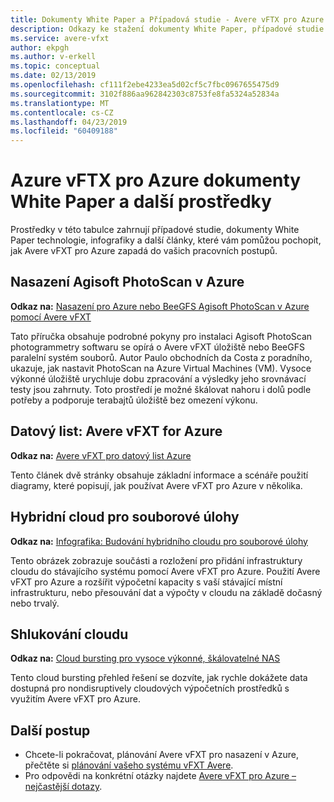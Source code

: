 ```yaml
---
title: Dokumenty White Paper a Případová studie - Avere vFTX pro Azure
description: Odkazy ke stažení dokumenty White Paper, případové studie a další články, které ilustrují Avere vFXT pro Azure a jak je možné.
ms.service: avere-vfxt
author: ekpgh
ms.author: v-erkell
ms.topic: conceptual
ms.date: 02/13/2019
ms.openlocfilehash: cf111f2ebe4233ea5d02cf5c7fbc0967655475d9
ms.sourcegitcommit: 3102f886aa962842303c8753fe8fa5324a52834a
ms.translationtype: MT
ms.contentlocale: cs-CZ
ms.lasthandoff: 04/23/2019
ms.locfileid: "60409188"
---
```

# <a name="azure-vftx-for-azure-whitepapers-and-other-resources"></a>Azure vFTX pro Azure dokumenty White Paper a další prostředky 

Prostředky v této tabulce zahrnují případové studie, dokumenty White Paper technologie, infografiky a další články, které vám pomůžou pochopit, jak Avere vFXT pro Azure zapadá do vašich pracovních postupů. 

## <a name="deploy-agisoft-photoscan-on-azure"></a>Nasazení Agisoft PhotoScan v Azure

**Odkaz na:** [Nasazení pro Azure nebo BeeGFS Agisoft PhotoScan v Azure pomocí Avere vFXT](https://azure.microsoft.com/mediahandler/files/resourcefiles/deploy-agisoft-photoscan-on-azure-with-azere-vfxt-for-azure-or-beegfs/AgiSoft%20PhotoScan%20on%20Azure%20using%20Avere%20vFXT%20or%20BeeGFS.pdf) 

Tato příručka obsahuje podrobné pokyny pro instalaci Agisoft PhotoScan photogrammetry softwaru se opírá o Avere vFXT úložiště nebo BeeGFS paralelní systém souborů. Autor Paulo obchodních da Costa z poradního, ukazuje, jak nastavit PhotoScan na Azure Virtual Machines (VM). Vysoce výkonné úložiště urychluje dobu zpracování a výsledky jeho srovnávací testy jsou zahrnuty. Toto prostředí je možné škálovat nahoru i dolů podle potřeby a podporuje terabajtů úložiště bez omezení výkonu.

## <a name="datasheet-avere-vfxt-for-azure"></a>Datový list: Avere vFXT for Azure

**Odkaz na:** [Avere vFXT pro datový list Azure](https://azure.microsoft.com/resources/avere-vfxt-for-azure-data-sheet/)

Tento článek dvě stránky obsahuje základní informace a scénáře použití diagramy, které popisují, jak používat Avere vFXT pro Azure v několika.

## <a name="hybrid-cloud-for-file-based-workloads"></a>Hybridní cloud pro souborové úlohy

**Odkaz na:** [Infografika: Budování hybridního cloudu pro souborové úlohy](https://azure.microsoft.com/resources/building-a-hybrid-cloud-for-file-based-hpc-workloads/) 

Tento obrázek zobrazuje součásti a rozložení pro přidání infrastruktury cloudu do stávajícího systému pomocí Avere vFXT pro Azure. Použití Avere vFXT pro Azure a rozšířit výpočetní kapacity s vaší stávající místní infrastrukturu, nebo přesouvání dat a výpočty v cloudu na základě dočasný nebo trvalý.  

## <a name="cloud-bursting"></a>Shlukování cloudu 

**Odkaz na:** [Cloud bursting pro vysoce výkonné, škálovatelné NAS](https://microsoft.sharepoint.com/sites/Infopedia_G01KC/KCDOCs2/Avere%20customer%20resources/Solution%20Brief%20Cloud%20Bursting.pdf) 

 Tento cloud bursting přehled řešení se dozvíte, jak rychle dokážete data dostupná pro nondisruptively cloudových výpočetních prostředků s využitím Avere vFXT pro Azure.

## <a name="next-steps"></a>Další postup

* Chcete-li pokračovat, plánování Avere vFXT pro nasazení v Azure, přečtěte si [plánování vašeho systému vFXT Avere](avere-vfxt-deploy-plan.md).
* Pro odpovědi na konkrétní otázky najdete [Avere vFXT pro Azure – nejčastější dotazy](avere-vfxt-faq.md).